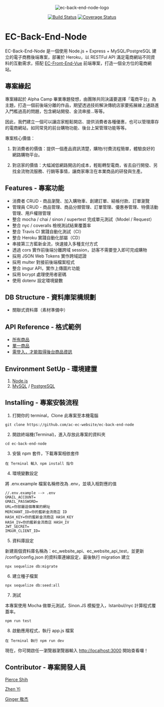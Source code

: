 <p align="center">
  <img src="https://github.com/ac-ec-website/ec-back-end-node/blob/master/src/assets/ec-back-end-node-logo.png" alt="ec-back-end-node-logo"/>
</p>

<p align="center">
  <a href="https://travis-ci.org/ac-ec-website/ec-back-end-node"><img src="https://travis-ci.org/ac-ec-website/ec-back-end-node.svg?branch=master" alt="Build Status"></a>
  <a href="https://coveralls.io/github/ac-ec-website/ec-back-end-node"><img src="https://coveralls.io/repos/github/ac-ec-website/ec-back-end-node/badge.svg" alt="Coverage Status"></a>
</p>

# EC-Back-End-Node

EC-Back-End-Node 是一個使用 Node.js + Express + MySQL/PostgreSQL 建立的電子商務後端專案，部署於 Heroku，以 RESTFul API 滿足電商網站不同資料的互動需求，搭配 [EC-Front-End-Vue](https://github.com/ac-ec-website/ec-front-end-vue) 前端專案，打造一個全方位的電商網站。

## 專案緣起

專案緣起於 Alpha Camp 畢業專題發想，由團隊共同決議要選擇「電商平台」為主題，打造一個前後端分離的作品，期望透過技術解決傳統店家要拓展線上通路進入門檻過高的問題，包含網站開發、金流串接...等等。

因此，我們建立一個可以讓店家輕鬆開店、提供消費者各種優惠，也可以管理庫存的電商網站，如同常見的前台購物功能、後台上架管理功能等等。

專案核心價值：

1. 對消費者的價值：提供一個產品資訊清楚，購物/付費流程簡單，體驗良好的網路購物平台。

2. 對店家的價值：大幅減低網路開店的成本，輕鬆轉型電商，省去自行開發、另找金流物流服務、行銷等事情，讓商家專注在本業商品的研發與生產。

## Features - 專案功能

- 消費者 CRUD - 商品瀏覽、加入購物車、創建訂單、結帳付款、訂單瀏覽
- 管理員 CRUD - 商品管理、商品分類管理、訂單管理、優惠券管理、特價活動管理、用戶權限管理
- 整合 mocha / chai / sinon / supertest 完成單元測試（Model / Request）
- 整合 nyc / coveralls 檢視測試結果覆蓋率
- 整合 Travis CI 實踐自動化測試（CI）
- 整合 Heroku 實踐自動化部屬（CD）
- 串接第三方藍新金流，快速接入多種支付方式
- 透過 cors 實作前後端分離跨域 session，訪客不需要登入即可完成購物
- 採用 JSON Web Tokens 實作跨域認證
- 採用 multer 對接前後端檔案程式
- 整合 imgur API，實作上傳圖片功能
- 採用 bcrypt 處理使用者密碼
- 使用 dotenv 設定環境變數

## DB Structure - 資料庫架構規劃

- 關聯式資料庫（素材準備中）

## API Reference - 格式範例

- [所有商品](https://ec-website-api.herokuapp.com/api/products)
- [單一商品](https://ec-website-api.herokuapp.com/api/products/1)
- [需登入，才能取得後台商品資訊](https://ec-website-api.herokuapp.com/api/admin/products)

## Environment SetUp - 環境建置

1. [Node.js](https://nodejs.org/en/)
2. [MySQL](https://www.mysql.com/) / [PostgreSQL](https://www.postgresql.org/)

## Installing - 專案安裝流程

1. 打開你的 terminal，Clone 此專案至本機電腦

```
git clone https://github.com/ac-ec-website/ec-back-end-node
```

2. 開啟終端機(Terminal)，進入存放此專案的資料夾

```
cd ec-back-end-node
```

3. 安裝 npm 套件，下載專案相依套件

```
在 Terminal 輸入 npm install 指令
```

4. 環境變數設定

將 .env.example 檔案名稱修改為 .env，並填入相對應的值

```
//.env.example --> .env
GMAIL_ACCOUNT=
GMAIL_PASSWORD=
URL=你部屬這個專案的網址
MERCHANT_ID=你的藍新金流商店 ID
HASH_KEY=你的藍新金流商店 HASH_KEY
HASH_IV=你的藍新金流商店 HASH_IV
JWT_SECRET=
IMGUR_CLIENT_ID=
```

5. 資料庫設定

新建兩個資料庫名稱為：ec_website_api、ec_website_api_test，並更新 /config/config.json 的資料庫連線設定，最後執行 migration 建立

```
npx sequelize db:migrate
```

6. 建立種子檔案

```
npx sequelize db:seed:all
```

7. 測試

本專案使用 Mocha 做單元測試，Sinon.JS 模擬登入，Istanbul/nyc 計算程式覆蓋率。

```
npm run test
```

8. 啟動應用程式，執行 app.js 檔案

```
在 Terminal 執行 npm run dev
```

現在，你可開啟任一瀏覽器瀏覽器輸入 [http://localhost:3000](http://localhost:3000) 開始查看囉！

## Contributor - 專案開發人員

[Pierce Shih](https://github.com/pierceshih15)

[Zhen Yi](https://github.com/asd8116)

[Ginger 敬杰](https://github.com/Lianginger)
